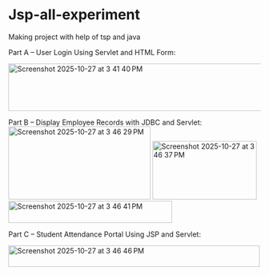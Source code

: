 # Jsp-all-experiment
Making project with help of tsp and java

Part A – User Login Using Servlet and HTML Form:

<img width="632" height="95" alt="Screenshot 2025-10-27 at 3 41 40 PM" src="https://github.com/user-attachments/assets/95805a6d-37e8-4fc2-9927-e21463d7cebe" />









Part B – Display Employee Records with JDBC and Servlet:
<img width="284" height="146" alt="Screenshot 2025-10-27 at 3 46 29 PM" src="https://github.com/user-attachments/assets/eb8b4027-438d-471e-b51d-054062c1b866" />
<img width="208" height="117" alt="Screenshot 2025-10-27 at 3 46 37 PM" src="https://github.com/user-attachments/assets/ada4729b-7542-4b08-af10-9835cd355f0a" />
<img width="327" height="44" alt="Screenshot 2025-10-27 at 3 46 41 PM" src="https://github.com/user-attachments/assets/dcde3abb-7f7b-474f-b1df-3ead0692596f" />







Part C – Student Attendance Portal Using JSP and Servlet:


<img width="502" height="43" alt="Screenshot 2025-10-27 at 3 46 46 PM" src="https://github.com/user-attachments/assets/3e3fa4e2-2a1c-4a2e-977f-fe7279748faa" />
